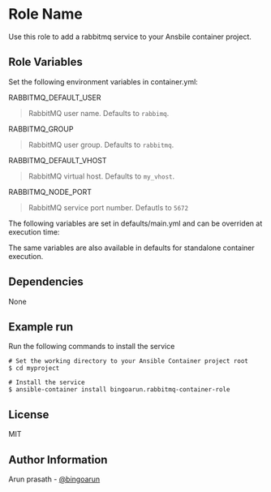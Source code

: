Role Name
=========

Use this role to add a rabbitmq service to your Ansbile container project.


Role Variables
--------------

Set the following environment variables in container.yml:

RABBITMQ_DEFAULT_USER
> RabbitMQ user name. Defaults to `rabbimq`.

RABBITMQ_GROUP
> RabbitMQ user group. Defaults to `rabbitmq`.

RABBITMQ_DEFAULT_VHOST
> RabbitMQ virtual host. Defaults to `my_vhost`.

RABBITMQ_NODE_PORT
> RabbitMQ service port number. Defautls to `5672`

The following variables are set in defaults/main.yml and can be overriden at execution time:

The same variables are also available in defaults for standalone container execution.

Dependencies
------------

None

Example run
----------------

Run the following commands to install the service

```
# Set the working directory to your Ansible Container project root
$ cd myproject

# Install the service
$ ansible-container install bingoarun.rabbitmq-container-role
```

License
-------

MIT

Author Information
------------------

Arun prasath - [@bingoarun](https://github.com/bingoarun)
